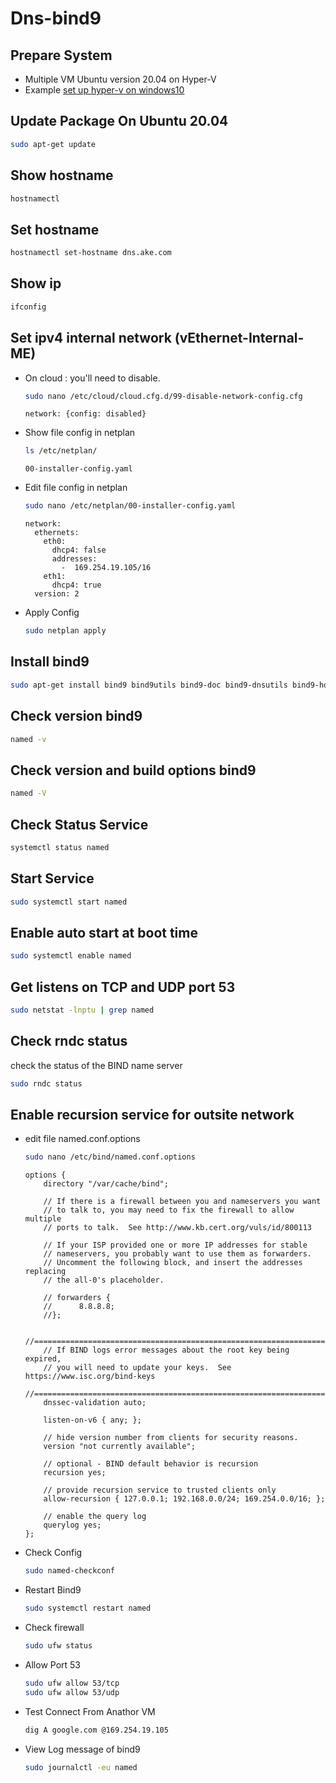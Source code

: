 # **Dns-bind9**

## Prepare System
- Multiple VM Ubuntu version 20.04 on Hyper-V
- Example  [set up hyper-v on windows10]
## Update Package On Ubuntu 20.04
```sh
sudo apt-get update
```
## Show hostname
```sh
hostnamectl
```
## Set hostname
```sh
hostnamectl set-hostname dns.ake.com
```
## Show ip
```sh
ifconfig
```
## Set ipv4 internal network (vEthernet-Internal-ME)
- On cloud : you'll need to disable.
  ```sh
  sudo nano /etc/cloud/cloud.cfg.d/99-disable-network-config.cfg
  ```
  ```console
  network: {config: disabled}
  ```
- Show file config in netplan
  ```sh
  ls /etc/netplan/
  ```
  ```console
  00-installer-config.yaml
  ```
- Edit file config in netplan
  ```sh
  sudo nano /etc/netplan/00-installer-config.yaml
  ```
  ```console
  network:
    ethernets:
      eth0:
        dhcp4: false
        addresses:
          -  169.254.19.105/16
      eth1:
        dhcp4: true
    version: 2
  ```
- Apply Config
  ```sh
  sudo netplan apply
  ```
## Install bind9
```sh
sudo apt-get install bind9 bind9utils bind9-doc bind9-dnsutils bind9-host
```
## Check version bind9
```sh
named -v
```
## Check version and build options bind9
```sh
named -V
```
## Check Status Service
```sh
systemctl status named
```
## Start Service
```sh
sudo systemctl start named
```
## Enable auto start at boot time
```sh
sudo systemctl enable named
```
## Get listens on TCP and UDP port 53
```sh
sudo netstat -lnptu | grep named
```
## Check rndc status
check the status of the BIND name server
```sh
sudo rndc status
```
## Enable recursion service for outsite network
- edit file named.conf.options
    ```sh
    sudo nano /etc/bind/named.conf.options
    ```
    ```console
    options {
        directory "/var/cache/bind";

        // If there is a firewall between you and nameservers you want
        // to talk to, you may need to fix the firewall to allow multiple
        // ports to talk.  See http://www.kb.cert.org/vuls/id/800113

        // If your ISP provided one or more IP addresses for stable
        // nameservers, you probably want to use them as forwarders.
        // Uncomment the following block, and insert the addresses replacing
        // the all-0's placeholder.

        // forwarders {
        //      8.8.8.8;
        //};

        //========================================================================
        // If BIND logs error messages about the root key being expired,
        // you will need to update your keys.  See https://www.isc.org/bind-keys
        //========================================================================
        dnssec-validation auto;

        listen-on-v6 { any; };

        // hide version number from clients for security reasons.
        version "not currently available";

        // optional - BIND default behavior is recursion
        recursion yes;

        // provide recursion service to trusted clients only
        allow-recursion { 127.0.0.1; 192.168.0.0/24; 169.254.0.0/16; };

        // enable the query log
        querylog yes;
    };
    ```
-  Check Config
    ```sh
    sudo named-checkconf
    ```
- Restart Bind9
   ```sh
   sudo systemctl restart named
   ```
- Check firewall
  ```sh
  sudo ufw status
  ```
- Allow Port 53
  ```sh
  sudo ufw allow 53/tcp
  sudo ufw allow 53/udp
  ```
- Test Connect From Anathor VM
  ```sh
  dig A google.com @169.254.19.105
  ```
- View Log message of bind9
  ```sh
  sudo journalctl -eu named
  ```

[set up hyper-v on windows10]: <https://github.com/EknarongAphiphutthikul/Hyper-V>